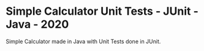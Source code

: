# Simple Calculator Unit Tests - JUnit - Java - 2020

Simple Calculator made in Java with Unit Tests done in JUnit.
